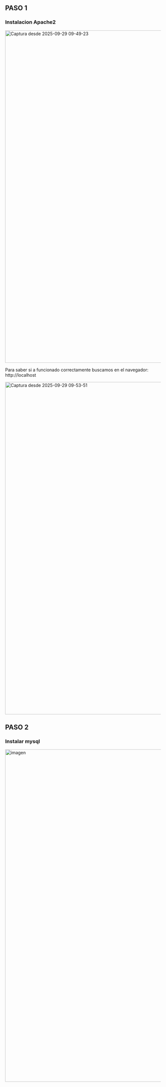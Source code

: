 ## PASO 1
### Instalacion Apache2

<img width="1919" height="1076" alt="Captura desde 2025-09-29 09-49-23" src="https://github.com/user-attachments/assets/4ec8d562-14b2-4b56-b332-3c933522250f" />

Para saber si a funcionado correctamente buscamos en el navegador: http://localhost

<img width="1919" height="1076" alt="Captura desde 2025-09-29 09-53-51" src="https://github.com/user-attachments/assets/4e9c0529-6ed4-4913-8686-01482e0bf7ea" />


## PASO 2
### Instalar mysql

<img width="1919" height="1076" alt="imagen" src="https://github.com/user-attachments/assets/3fba5885-fc81-4061-86ca-6c090ef3144c" />

